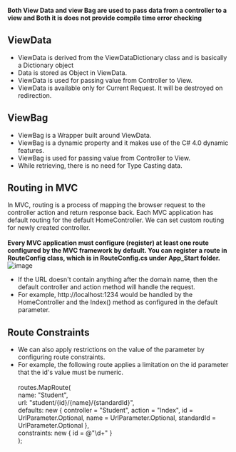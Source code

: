 **Both View Data and view Bag are used to pass data from a controller to a view and Both it is does not provide compile time error checking**<br/>
## ViewData
* ViewData is derived from the ViewDataDictionary class and is basically a Dictionary object
* Data is stored as Object in ViewData.
* ViewData is used for passing value from Controller to View.
* ViewData is available only for Current Request. It will be destroyed on redirection.

## ViewBag
* ViewBag is a Wrapper built around ViewData.
* ViewBag is a dynamic property and it makes use of the C# 4.0 dynamic features.
* ViewBag is used for passing value from Controller to View.
* While retrieving, there is no need for Type Casting data.

## **Routing in MVC**<br/>
In MVC, routing is a process of mapping the browser request to the controller action and return response back. Each MVC application has default routing for the default HomeController. We can set custom routing for newly created controller.<br/><br/>
**Every MVC application must configure (register) at least one route configured by the MVC framework by default. You can register a route in RouteConfig class, which is in RouteConfig.cs under App_Start folder.**<br/>
![image](https://user-images.githubusercontent.com/86051093/132459480-6f72b1e8-d02f-415c-8ae1-4bb6c98d921e.png)

* If the URL doesn't contain anything after the domain name, then the default controller and action method will handle the request.
* For example, http://localhost:1234 would be handled by the HomeController and the Index() method as configured in the default parameter.

## Route Constraints
* We can also apply restrictions on the value of the parameter by configuring route constraints. 
* For example, the following route applies a limitation on the id parameter that the id's value must be numeric.<br/><br/>
   routes.MapRoute(<br/>
        name: "Student",<br/>
        url: "student/{id}/{name}/{standardId}",<br/>
        defaults: new { controller = "Student", action = "Index", id = UrlParameter.Optional, name = UrlParameter.Optional, standardId = UrlParameter.Optional },<br/>
        constraints: new { id = @"\d+" }<br/>
    );<br/>

